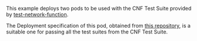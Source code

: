 This example deploys two pods to be used with the CNF Test Suite provided by [test-network-function](https://github.com/test-network-function/test-network-function).

The Deployment specification of this pod, obtained from [this repository](https://github.com/test-network-function/cnf-certification-test-partner/blob/main/local-test-infra/local-pod-under-test.yaml), is a suitable one for passing all the test suites from the CNF Test Suite.
